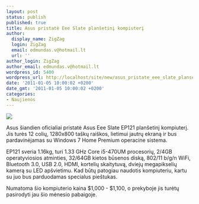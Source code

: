 ```yaml
---
layout: post
status: publish
published: true
title: Asus pristatė Eee Slate planšetinį kompiuterį
author:
  display_name: ZigZag
  login: ZigZag
  email: edmundas.v@hotmail.lt
  url: ''
author_login: ZigZag
author_email: edmundas.v@hotmail.lt
wordpress_id: 5400
wordpress_url: http://localhost/site/new/asus_pristate_eee_slate_plansetini_kompiuteri/
date: '2011-01-05 10:00:02 +0200'
date_gmt: '2011-01-05 10:00:02 +0200'
categories:
- Naujienos
---
```

<div class="imgright"><img src="http://www.part.lt/img/0badae6e59dc37f85bed4a89f576b6cd225.jpg"  /></div>
<p>Asus šiandien oficialiai pristatė Asus Eee Slate EP121 planšetinį kompiuterį. Jis turės 12 colių, 1280x800 taškų raiškos, lietimui jautrų ekraną ir bus pardavinėjamas su Windows 7 Home Premium operacine sistema.</p>
<p>EP121 sveria 1.16kg, turi 1.33 GHz Core i5-470UM procesorių, 2/4GB operatyviosios atminties, 32/64GB kietos būsenos diską, 802/11 b/g/n WiFi, Bluetooth 3.0, USB 2.0, HDMI, kortelių skaitytuvą, dviejų megapikselių kamerą su LED apšvietimu. Kad būtų patogiau naudotis kompiuteriu, kartu su juo bus parduodamas specialus pieštukas.</p>
<p>Numatoma šio kompiuterio kaina $1,000 - $1,100, o prekyboje jis turėtų pasirodyti jau šio mėnesio pabaigoje.<br /></p>
